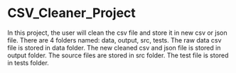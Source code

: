 # CSV_Cleaner_Project
In this project, the user will clean the csv file and store it in new csv or json file. There are 4 folders named: data, output, src, tests. The raw data csv file is stored in data folder. The new cleaned csv and json file is stored in output folder. The source files are stored in src folder. The test file is stored in tests folder.
